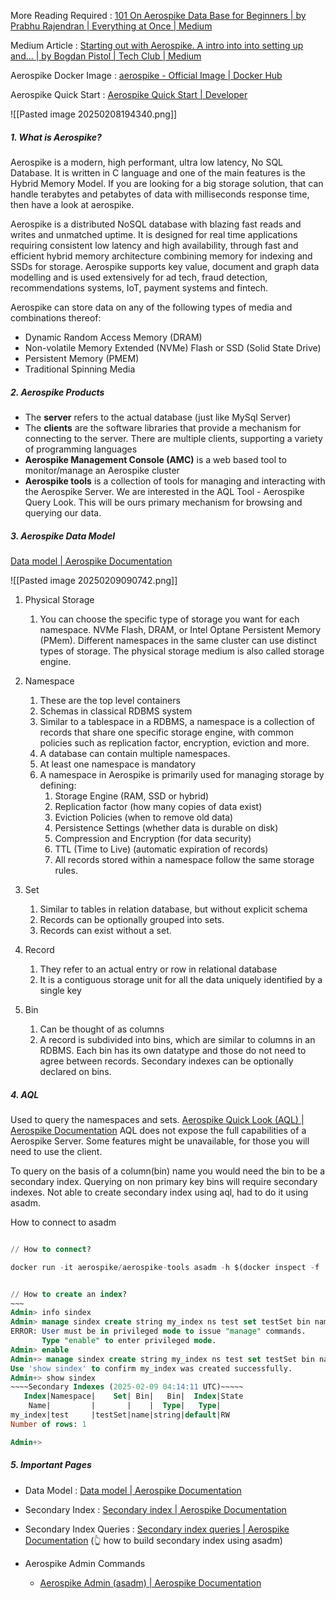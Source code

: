  More Reading Required : [101 On Aerospike Data Base for Beginners | by Prabhu Rajendran | Everything at Once | Medium](https://medium.com/everythingatonce/101-on-aerospike-data-base-for-beginners-ea0408e0493e)




Medium Article : [Starting out with Aerospike. A intro into into setting up and… | by Bogdan Pistol | Tech Club | Medium](https://medium.com/techclub/starting-out-with-aerospike-10ce0358e955)

Aerospike Docker Image : [aerospike - Official Image | Docker Hub](https://hub.docker.com/_/aerospike)

Aerospike Quick Start : [Aerospike Quick Start | Developer](https://aerospike.com/developer/quickstart?client=java)

![[Pasted image 20250208194340.png]]

##### 1. What is Aerospike?

Aerospike is a modern, high performant, ultra low latency, No SQL Database. 
It is written in C language and one of the main features is the Hybrid Memory Model.
If you are looking for a big storage solution, that can handle terabytes and petabytes of data with milliseconds response time, then have a look at aerospike.

Aerospike is a distributed NoSQL database with blazing fast reads and writes and unmatched uptime. It is designed for real time applications requiring consistent low latency and high availability, through fast and efficient hybrid memory architecture combining memory for indexing and SSDs for storage. Aerospike supports key value, document and graph data modelling and is used extensively for ad tech, fraud detection, recommendations systems, IoT, payment systems and fintech.

Aerospike can store data on any of the following types of media and combinations thereof:
- Dynamic Random Access Memory (DRAM)
- Non-volatile Memory Extended (NVMe) Flash or SSD (Solid State Drive)
- Persistent Memory (PMEM)
- Traditional Spinning Media


##### 2. Aerospike Products

- The **server** refers to the actual database  (just like MySql Server)
- The **clients** are the software libraries that provide a mechanism for connecting to the server. 
  There are multiple clients, supporting a variety of programming languages
- **Aerospike Management Console (AMC)** is a web based tool to monitor/manage an Aerospike cluster
- **Aerospike tools**  is a collection of tools for managing and interacting with the Aerospike Server. We are interested in the AQL Tool - Aerospike Query Look. This will be ours primary mechanism for browsing and querying our data. 


##### 3. Aerospike Data Model
[Data model | Aerospike Documentation](https://aerospike.com/docs/server/architecture/data-model.html)


![[Pasted image 20250209090742.png]]

1. Physical Storage 
	1. You can choose the specific type of storage you want for each namespace. NVMe Flash, DRAM, or Intel Optane Persistent Memory (PMem). Different namespaces in the same cluster can use distinct types of storage. The physical storage medium is also called storage engine.

2. Namespace
	1. These are the top level containers
	2. Schemas in classical RDBMS system
	3. Similar to a tablespace in a RDBMS, a namespace is a collection of records that share one specific storage engine, with common policies such as replication factor, encryption, eviction and more.
	4. A database can contain multiple namespaces.
	5. At least one namespace is mandatory
	6. A namespace in Aerospike is primarily used for managing storage by defining:
		1. Storage Engine (RAM, SSD or hybrid)
		2. Replication factor (how many copies of data exist)
		3. Eviction Policies (when to remove old data)
		4. Persistence Settings (whether data is durable on disk)
		5. Compression and Encryption (for data security)
		6. TTL (Time to Live) (automatic expiration of records)
		7. All records stored within a namespace follow the same storage rules.

3. Set
	1. Similar to tables in relation database, but without explicit schema
	2. Records can be optionally grouped into sets. 
	3. Records can exist without a set.

4. Record
	1. They refer to an actual entry or row in relational database
	2. It is a contiguous storage unit for all the data uniquely identified by a single key

5. Bin
	1. Can be thought of as columns
	2. A record is subdivided into bins, which are similar to columns in an RDBMS. Each bin has its own datatype and those do not need to agree between records. Secondary indexes can be optionally declared on bins.


##### 4. AQL

Used to query the namespaces and sets.
[Aerospike Quick Look (AQL) | Aerospike Documentation](https://aerospike.com/docs/tools/aql/)
AQL does not expose the full capabilities of a Aerospike Server. Some features might be unavailable, for those you will need to use the client.


To query on the basis of a column(bin) name you would need the bin to be a secondary index.
Querying on non primary key bins will require secondary indexes. 
Not able to create secondary index using aql, had to do it using asadm.

How to connect to asadm

```sql

// How to connect?

docker run -it aerospike/aerospike-tools asadm -h $(docker inspect -f '{{.NetworkSettings.IPAddress }}' aerospike) 


// How to create an index?
~~~
Admin> info sindex
Admin> manage sindex create string my_index ns test set testSet bin name
ERROR: User must be in privileged mode to issue "manage" commands.
       Type "enable" to enter privileged mode.
Admin> enable
Admin+> manage sindex create string my_index ns test set testSet bin name
Use 'show sindex' to confirm my_index was created successfully.
Admin+> show sindex
~~~~Secondary Indexes (2025-02-09 04:14:11 UTC)~~~~~
   Index|Namespace|    Set| Bin|   Bin|  Index|State
    Name|         |       |    |  Type|   Type|
my_index|test     |testSet|name|string|default|RW
Number of rows: 1

Admin+>
```

##### 5. Important Pages

-  Data Model : [Data model | Aerospike Documentation](https://aerospike.com/docs/server/architecture/data-model.html)

- Secondary Index  : [Secondary index | Aerospike Documentation](https://aerospike.com/docs/server/architecture/secondary-index.html)
- Secondary Index Queries : [Secondary index queries | Aerospike Documentation](https://aerospike.com/docs/server/guide/query)
   (👆 how to build secondary index using asadm)

- Aerospike Admin Commands
	- [Aerospike Admin (asadm) | Aerospike Documentation](https://aerospike.com/docs/tools/asadm)
